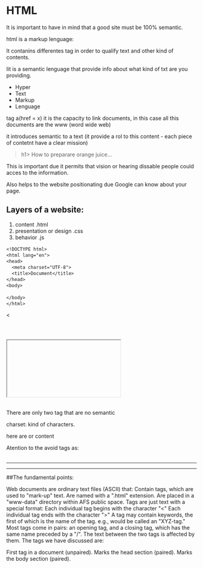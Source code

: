 # HTML




It is important to have in mind that a good site must be 100% semantic.

html is a markup lenguage:

It contanins differentes tag in order to qualify text and other kind of contents.

Iit is a semantic lenguage that provide info about what kind of txt are you providing.

* Hyper
* Text
* Markup
* Lenguage

tag a(href = x)
it is the capacity to link documents, in this case all this documents are the www (word wide web)

it introduces semantic to a text (it provide a rol to this content - each piece of contetnt have a clear mission)

>h1> How to preparare orange juice...</h1>


This is important due it permits that vision or hearing dissable people could acces to the information.

Also helps to the website positionating due Google can know about your page.

## Layers of a website: 

1. content .html
2. presentation or design .css
3. behavior .js

```
<!DOCTYPE html>
<html lang="en">
<head>
  <meta charset="UTF-8">
  <title>Document</title>
</head>
<body>
  
</body>
</html>
```


<!DOCTYPE html>

<html lang="en">
<head>
  <meta charset="UTF-8">

  <<div></div>

<section></section>
<aside></aside>
<header></header>
<article></article>
<footer></footer>
<nav></nav>
<iframe src=""></iframe>
<table></table>
<form></form>


There are only two tag that are no semantic

<div></div>
<span></span>

charset: kind of characters. 

  <title>Document</title>

</head>
<body>
  
here are or content

</body>
</html>


Atention to the avoid tags as:
<br></br>
<hr></hr>


------


##The fundamental points:

Web documents are ordinary text files (ASCII) that:
Contain tags, which are used to "mark-up" text.
Are named with a ".html" extension.
Are placed in a "www-data" directory within AFS public space.
Tags are just text with a special format:
Each individual tag begins with the character "<"
Each individual tag ends with the character ">"
A tag may contain keywords, the first of which is the name of the tag. 
e.g., <XYZ KEY=VALUE> would be called an "XYZ-tag."
Most tags come in pairs: an opening tag, and a closing tag, which has the same name preceded by a "/".
The text between the two tags is affected by them.
The tags we have discussed are:
<HTML> First tag in a document (unpaired).
<HEAD> Marks the head section (paired).
<BODY> Marks the body section (paired).
<TITLE> Title (goes in head section) (paired).
<P> Paragraph break (unpaired).
<BR> Line break (unpaired).
<HR> Horizontal rule (line) (unpaired).
<PRE> Preformatted text (paired).
<EM> Emphasis (usually italics) (paired).
<STRONG> Stronger emphasis (paired).
<B> Bold (text attribute) (paired).
<I> Italics (text attribute) (paired).
<H1> Level 1 (e.g., document) heading (paired).
<H2> Level 2 (e.g., part) heading (paired).
<H3> Level 3 (e.g., chapter) heading (paired).
<H4> Level 4 (e.g., section) heading (paired).
<H5> Level 5 (e.g., subsection) heading (paired).
<H6> Level 6 (e.g., paragraph) heading (paired).



http://html5doctor.com/downloads/h5d-sectioning-flowchart.png


![HTML: basic structure.] (https://raw.githubusercontent.com/joseangelbarrera/html5-layouts/master/images/estructure_html_images_-01.png)

![HTML form. Atributes](https://raw.githubusercontent.com/joseangelbarrera/html5-layouts/master/images/estructure_html_images_-02.png)

![HTML form. Basic structure.](https://raw.githubusercontent.com/joseangelbarrera/html5-layouts/master/images/estructure_html_images_-03.png)

![The 6 components of web forms](https://raw.githubusercontent.com/joseangelbarrera/html5-layouts/master/images/estructure_html_images_-04.png)

![The 6 components of web forms](https://raw.githubusercontent.com/joseangelbarrera/html5-layouts/master/images/estructure_html_images_-04.png)

![kittens](http://cdn3-www.cattime.com/assets/uploads/2011/08/best-kitten-names-1.jpg)

Forms:
atributes:
* action =  "htp://..../php"  ===> this tis the page that recieve and works with the data
* method = "post" ==> there another method called 'get'. This method is the first one

elements permits user to introduce elements
    Description

<form>  Defines an HTML form for user input
<input> Defines an input control

1. radio
2. text
3. email
4. submit
5. password
6. checkbox
color


The <input> element is self-contained, meaning it uses only one tag and it does not wrap any other content.



[Building Forms]
(http://learn.shayhowe.com/html-css/building-forms/)

date
datetime
email
month
number
range
search
tel
time
url
week




<textarea>  Defines a multiline input control (text area)
<label> Defines a label for an <input> element
<fieldset>  Groups related elements in a form
<legend>    Defines a caption for a <fieldset> element
<select>    Defines a drop-down list
<optgroup>  Defines a group of related options in a drop-down list
<option>    Defines an option in a drop-down list
<button>    Defines a clickable button
<datalist>  Specifies a list of pre-defined options for input controls
<keygen>    Defines a key-pair generator field (for forms)
<output>    Defines the result of a calculation


html pretyfy : package control for sublime.








